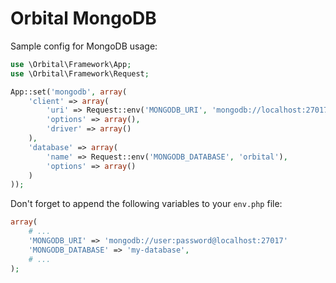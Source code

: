 # Orbital MongoDB

Sample config for MongoDB usage:

```php
use \Orbital\Framework\App;
use \Orbital\Framework\Request;

App::set('mongodb', array(
    'client' => array(
        'uri' => Request::env('MONGODB_URI', 'mongodb://localhost:27017'),
        'options' => array(),
        'driver' => array()
    ),
    'database' => array(
        'name' => Request::env('MONGODB_DATABASE', 'orbital'),
        'options' => array()
    )
));
```

Don't forget to append the following variables to your ``env.php`` file:

```php
array(
    # ...
    'MONGODB_URI' => 'mongodb://user:password@localhost:27017'
    'MONGODB_DATABASE' => 'my-database',
    # ...
);
```

